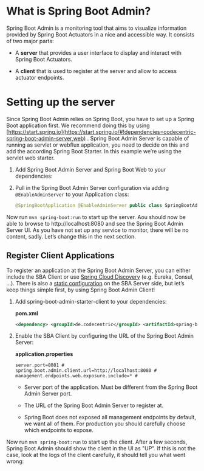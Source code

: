 # What is Spring Boot Admin?

Spring Boot Admin is a monitoring tool that aims to visualize information provided by Spring Boot Actuators in a nice and accessible way. It consists of two major parts:

- A **server** that provides a user interface to display and interact with Spring Boot Actuators.

- A **client** that is used to register at the server and allow to access actuator endpoints.

# Setting up the server

Since Spring Boot Admin relies on Spring Boot, you have to set up a Spring Boot application first. We recommend doing this by using [https://start.spring.io](https://start.spring.io/#!dependencies=codecentric-spring-boot-admin-server,web) . Spring Boot Admin Server is capable of running as servlet or webflux application, you need to decide on this and add the according Spring Boot Starter. In this example we’re using the servlet web starter.

1.  Add Spring Boot Admin Server and Spring Boot Web to your dependencies:

2.  Pull in the Spring Boot Admin Server configuration via adding `@EnableAdminServer` to your Application class:

    ``` java
    @SpringBootApplication @EnableAdminServer public class SpringBootAdminApplication { public static void main(String[] args) { SpringApplication.run(SpringBootAdminApplication.class, args); } }
    ```

Now run `mvn spring-boot:run` to start up the server. Aou should now be able to browse to http://localhost:8080 and see the Spring Boot Admin Server UI. As you have not set up any service to monitor, there will be no content, sadly. Let’s change this in the next section.

## Register Client Applications

To register an application at the Spring Boot Admin Server, you can either include the SBA Client or use [Spring Cloud Discovery](http://projects.spring.io/spring-cloud/spring-cloud.html) (e.g. Eureka, Consul, …). There is also a [static configuration](#server/discovery#spring-cloud-discovery-static-config) on the SBA Server side, but let’s keep things simple first, by using Spring Boot Admin Client!

1.  Add spring-boot-admin-starter-client to your dependencies:

    <div class="formalpara-title">

    **pom.xml**

    </div>

    ``` xml
    <dependency> <groupId>de.codecentric</groupId> <artifactId>spring-boot-admin-starter-client</artifactId> </dependency> <dependency> <groupId>org.springframework.boot</groupId> <artifactId>spring-boot-starter-web</artifactId> </dependency>
    ```

2.  Enable the SBA Client by configuring the URL of the Spring Boot Admin Server:

    <div class="formalpara-title">

    **application.properties**

    </div>

    ``` properties
    server.port=8081 # spring.boot.admin.client.url=http://localhost:8080 # management.endpoints.web.exposure.include=* #
    ```

    - Server port of the application. Must be different from the Spring Boot Admin Server port.

    - The URL of the Spring Boot Admin Server to register at.

    - Spring Boot does not exposed all management endpoints by default, we want all of them. For production you should carefully choose which endpoints to expose.

Now run `mvn spring-boot:run` to start up the client. After a few seconds, Spring Boot Admin should show the client in the UI as "UP". If this is not the case, look at the logs of the client carefully, it should tell you what went wrong:

